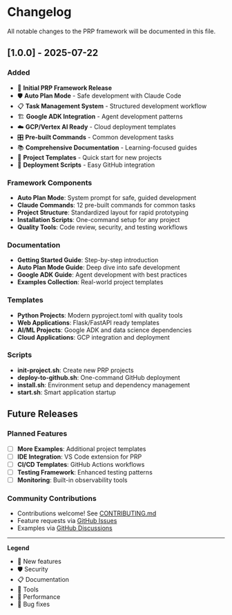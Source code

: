 # Changelog

All notable changes to the PRP framework will be documented in this file.

## [1.0.0] - 2025-07-22

### Added
- 🎉 **Initial PRP Framework Release**
- 🛡️ **Auto Plan Mode** - Safe development with Claude Code
- 📋 **Task Management System** - Structured development workflow
- 🏗️ **Google ADK Integration** - Agent development patterns
- ☁️ **GCP/Vertex AI Ready** - Cloud deployment templates
- 🎛️ **Pre-built Commands** - Common development tasks
- 📚 **Comprehensive Documentation** - Learning-focused guides
- 🔧 **Project Templates** - Quick start for new projects
- 🚀 **Deployment Scripts** - Easy GitHub integration

### Framework Components
- **Auto Plan Mode**: System prompt for safe, guided development
- **Claude Commands**: 12 pre-built commands for common tasks
- **Project Structure**: Standardized layout for rapid prototyping
- **Installation Scripts**: One-command setup for any project
- **Quality Tools**: Code review, security, and testing workflows

### Documentation
- **Getting Started Guide**: Step-by-step introduction
- **Auto Plan Mode Guide**: Deep dive into safe development
- **Google ADK Guide**: Agent development with best practices
- **Examples Collection**: Real-world project templates

### Templates
- **Python Projects**: Modern pyproject.toml with quality tools
- **Web Applications**: Flask/FastAPI ready templates
- **AI/ML Projects**: Google ADK and data science dependencies
- **Cloud Applications**: GCP integration and deployment

### Scripts
- **init-project.sh**: Create new PRP projects
- **deploy-to-github.sh**: One-command GitHub deployment
- **install.sh**: Environment setup and dependency management
- **start.sh**: Smart application startup

## Future Releases

### Planned Features
- [ ] **More Examples**: Additional project templates
- [ ] **IDE Integration**: VS Code extension for PRP
- [ ] **CI/CD Templates**: GitHub Actions workflows
- [ ] **Testing Framework**: Enhanced testing patterns
- [ ] **Monitoring**: Built-in observability tools

### Community Contributions
- Contributions welcome! See [CONTRIBUTING.md](CONTRIBUTING.md)
- Feature requests via [GitHub Issues](https://github.com/NOGIT007/PRP/issues)
- Examples via [GitHub Discussions](https://github.com/NOGIT007/PRP/discussions)

---

**Legend**
- 🎉 New features
- 🛡️ Security
- 📋 Documentation
- 🔧 Tools
- 🚀 Performance
- 🐛 Bug fixes